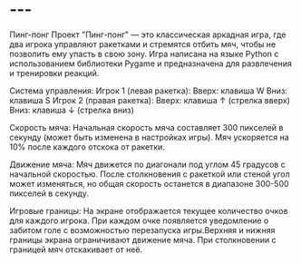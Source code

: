 # ---
Пинг-понг
Проект "Пинг-понг" — это классическая аркадная игра, где два игрока управляют ракетками и стремятся отбить мяч, чтобы не позволить ему упасть в свою зону. Игра написана на языке Python с использованием библиотеки Pygame и предназначена для развлечения и тренировки реакций.

Система управления:
  Игрок 1 (левая ракетка):
    Вверх: клавиша W
    Вниз: клавиша S
  Игрок 2 (правая ракетка):
    Вверх: клавиша ↑ (стрелка вверх)
    Вниз: клавиша ↓ (стрелка вниз)

Скорость мяча:
  Начальная скорость мяча составляет 300 пикселей в секунду (может быть изменена в настройках игры).
  Мяч ускоряется на 10% после каждого отскока от ракетки.

Движение мяча:
  Мяч движется по диагонали под углом 45 градусов с начальной скоростью. После столкновения с ракеткой или стеной угол может изменяться, но общая скорость останется в диапазоне 300-500 пикселей в секунду.

Игровые границы:
  На экране отображается текущее количество очков для каждого игрока.
  При каждом очке появляется уведомление о забитом голе с возможностью перезапуска игры.Верхняя и нижняя границы экрана ограничивают движение мяча. При столкновении с границей мяч отскакивает от неё.
